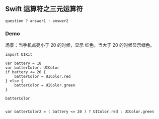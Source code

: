 ## Swift 运算符之三元运算符


```
question ? answer1 : answer2
```

### Demo

场景：当手机点亮小于 20 的时候，显示 红色，当大于 20 的时候显示绿色。

```
import UIKit

var battery = 18
var batterColor: UIColor
if battery <= 20 {
    batterColor = UIColor.red
} else {
    batterColor = UIColor.green
}

batterColor


var batterColor2 = ( battery <= 20 ) ? UIColor.red : UIColor.green
```
